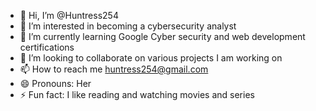 - 👋 Hi, I’m @Huntress254
- 👀 I’m interested in becoming a cybersecurity analyst
- 🌱 I’m currently learning Google Cyber security and web development certifications 
- 💞️ I’m looking to collaborate on various projects I am working on
- 📫 How to reach me huntress254@gmail.com  
- 😄 Pronouns: Her
- ⚡ Fun fact: I like reading and watching movies and series

<!---
Huntress254/Huntress254 is a ✨ special ✨ repository because its `README.md` (this file) appears on your GitHub profile.
You can click the Preview link to take a look at your changes.
--->
